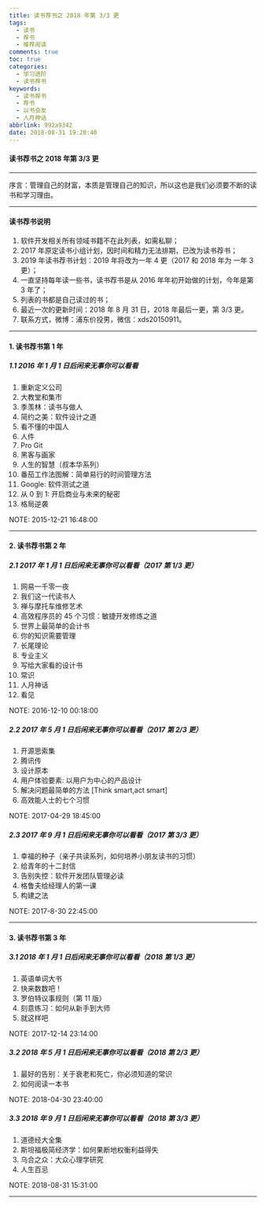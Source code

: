 ```yaml
---
title: 读书荐书之 2018 年第 3/3 更
tags:
  - 读书
  - 荐书
  - 推荐阅读
comments: true
toc: true
categories:
  - 学习进阶
  - 读书荐书
keywords:
  - 读书荐书
  - 荐书
  - 以书会友
  - 人月神话
abbrlink: 992a9342
date: 2018-08-31 19:20:40
---
```

<script type="text/javascript" src="/js/src/bai.js"></script>

#### 读书荐书之 2018 年第 3/3 更

------
>
序言：管理自己的财富，本质是管理自己的知识，所以这也是我们必须要不断的读书和学习理由。
>

------
#### 读书荐书说明
1. 软件开发相关所有领域书籍不在此列表，如需私聊；
2. 2017 年原定读书小组计划，因时间和精力无法排期，已改为读书荐书；
3. 2019 年读书荐书计划：2019 年将改为一年 4 更（2017 和 2018 年为 一年 3 更）；
4. 一直坚持每年读一些书，读书荐书是从 2016 年年初开始做的计划，今年是第 3 年了；
5. 列表的书都是自己读过的书；
6. 最近一次的更新时间：2018 年 8 月 31 日，2018 年最后一更，第 3/3 更。
7. 联系方式，微博：浦东价投男，微信：xds20150911。

------
#### 1. 读书荐书第 1 年

##### 1.1 2016 年 1 月 1 日后闲来无事你可以看看
1. 重新定义公司
2. 大教堂和集市
3. 季羡林：读书与做人
4. 简约之美：软件设计之道
5. 看不懂的中国人
6. 人件
7. Pro Git
8. 黑客与画家
9. 人生的智慧（叔本华系列）
10. 番茄工作法图解：简单易行的时间管理方法
11. Google: 软件测试之道
12. 从 0 到 1: 开启商业与未来的秘密
13. 格局逆袭

NOTE: 2015-12-21 16:48:00

------
#### 2. 读书荐书第 2 年

##### 2.1 2017 年 1 月 1 日后闲来无事你可以看看（2017 第 1/3 更）
1. 网易一千零一夜
2. 我们这一代读书人
3. 禅与摩托车维修艺术
4. 高效程序员的 45 个习惯：敏捷开发修炼之道
5. 世界上最简单的会计书
6. 你的知识需要管理
7. 长尾理论
8. 专业主义
9. 写给大家看的设计书
10. 常识
11. 人月神话
12. 看见

NOTE: 2016-12-10 00:18:00

##### 2.2 2017 年 5 月 1 日后闲来无事你可以看看（2017 第 2/3 更）
1. 开源思索集
2. 腾讯传
3. 设计原本
4. 用户体验要素: 以用户为中心的产品设计
5. 解决问题最简单的方法 [Think smart,act smart]
6. 高效能人士的七个习惯

NOTE: 2017-04-29 18:45:00

##### 2.3 2017 年 9 月 1 日后闲来无事你可以看看（2017 第 3/3 更）
1. 幸福的种子（亲子共读系列，如何培养小朋友读书的习惯）
2. 给青年的十二封信
3. 告别失控：软件开发团队管理必读
4. 格鲁夫给经理人的第一课
5. 构建之法

NOTE: 2017-8-30 22:45:00

------
#### 3. 读书荐书第 3 年

##### 3.1 2018 年 1 月 1 日后闲来无事你可以看看（2018 第 1/3 更）
1. 英语单词大书
2. 快来数数吧！
3. 罗伯特议事规则（第 11 版）
4. 刻意练习：如何从新手到大师
5. 就这样吧

NOTE: 2017-12-14 23:14:00

##### 3.2 2018 年 5 月 1 日后闲来无事你可以看看（2018 第 2/3 更）
1. 最好的告别：关于衰老和死亡，你必须知道的常识
2. 如何阅读一本书

NOTE: 2018-04-30 23:40:00

##### 3.3 2018 年 9 月 1 日后闲来无事你可以看看（2018 第 3/3 更）
1. 道德经大全集
2. 斯坦福极简经济学：如何果断地权衡利益得失
3. 乌合之众：大众心理学研究
4. 人生百忌

NOTE: 2018-08-31 15:31:00

------
